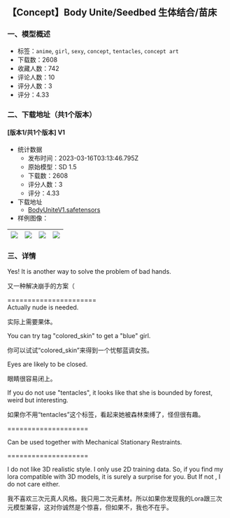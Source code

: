 ## 【Concept】Body Unite/Seedbed 生体结合/苗床
### 一、模型概述

- 标签：`anime`, `girl`, `sexy`, `concept`, `tentacles`, `concept art`
- 下载数：2608
- 收藏人数：742
- 评论人数：10
- 评分人数：3
- 评分：4.33

### 二、下载地址（共1个版本）

#### [版本1/共1个版本] V1

- 统计数据
  - 发布时间：2023-03-16T03:13:46.795Z
  - 原始模型：SD 1.5
  - 下载数：2608
  - 评分人数：3
  - 评分：4.33
- 下载地址
  - [BodyUniteV1.safetensors](https://civitai.com/api/download/models/22028)
- 样例图像：

| <img src="https://image.civitai.com/xG1nkqKTMzGDvpLrqFT7WA/3c51bede-146f-4e17-11d8-480df6942800/width=450/235885.jpeg" /> | <img src="https://image.civitai.com/xG1nkqKTMzGDvpLrqFT7WA/9226bb94-8eb5-4b60-e3d0-cd49644a0e00/width=450/235886.jpeg" /> | <img src="https://image.civitai.com/xG1nkqKTMzGDvpLrqFT7WA/abdf8d84-b163-4025-707c-2de92ad12000/width=450/243195.jpeg" /> | <img src="https://image.civitai.com/xG1nkqKTMzGDvpLrqFT7WA/39bc62d9-2e2e-4c3f-b0ec-1c41c2dc2900/width=450/235887.jpeg" /> |
| ---- | ---- | ---- | ---- |


### 三、详情
<p>Yes! It is another way to solve the problem of bad hands.</p><p>又一种解决崩手的方案（</p><p>======================<br />Actually nude is needed.</p><p>实际上需要果体。</p><p>You can try tag "colored_skin" to get a "blue" girl.</p><p>你可以试试“colored_skin”来得到一个忧郁蓝调女孩。</p><p>Eyes are likely to be closed.</p><p>眼睛很容易闭上。</p><p>If you do not use "tentacles", it looks like that she is bounded by forest, weird but interesting.</p><p>如果你不用“tentacles”这个标签，看起来她被森林束缚了，怪但很有趣。</p><p>====================</p><p>Can be used together with Mechanical Stationary Restraints.</p><p>====================</p><p>I do not like 3D realistic style. I only use 2D training data. So, if you find my lora compatible with 3D models, it is surely a surprise for you. But If not , I do not care either.</p><p>我不喜欢三次元真人风格。我只用二次元素材。所以如果你发现我的Lora跟三次元模型兼容，这对你诚然是个惊喜，但如果不，我也不在乎。</p>